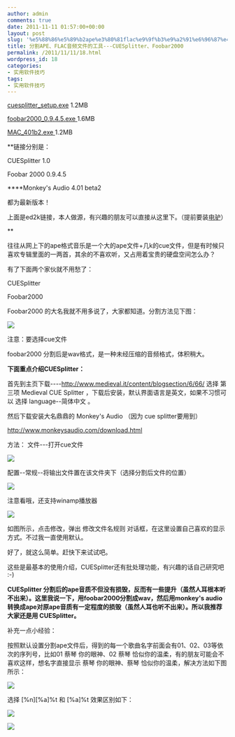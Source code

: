 ```yaml
---
author: admin
comments: true
date: 2011-11-11 01:57:00+00:00
layout: post
slug: '%e5%88%86%e5%89%b2ape%e3%80%81flac%e9%9f%b3%e9%a2%91%e6%96%87%e4%bb%b6%e7%9a%84%e5%b7%a5%e5%85%b7-cuesplitter%e3%80%81foobar2000'
title: 分割APE、FLAC音频文件的工具---CUESplitter、Foobar2000
permalink: /2011/11/11/18.html
wordpress_id: 18
categories:
- 实用软件技巧
tags:
- 实用软件技巧
---
```





[cuesplitter_setup.exe]() 1.2MB




[foobar2000_0.9.4.5.exe ]()1.6MB




[MAC_401b2.exe ]()1.2MB  

**链接分别是：   

CUESplitter 1.0  

Foobar 2000 0.9.4.5  

****Monkey's Audio 4.01 beta2  

  

都为最新版本！  

  

上面是ed2k链接，本人做源，有兴趣的朋友可以直接从这里下。（提前要装[电驴](http://board.verycd.com/t473644.html)）  

**  

往往从网上下的ape格式音乐是一个大的ape文件+几k的cue文件，但是有时候只喜欢专辑里面的一两首，其余的不喜欢听，又占用着宝贵的硬盘空间怎么办？  

有了下面两个家伙就不用愁了：  

CUESplitter   

Foobar2000  

  

Foobar2000 的大名我就不用多说了，大家都知道。分割方法见下图：  

  






[](http://hiphotos.baidu.com/junhuoku/pic/item/4b7d563f60fe70c97c1e7108.jpg)




![](http://akmumu-wordpress.stor.sinaapp.com/wp-content/uploads/pic/other_site/hiphotos_baidu_2eee3251da775213377abe14.jpg)




  

  

注意：要选择cue文件  

foobar2000 分割后是wav格式，是一种未经压缩的音频格式，体积稍大。  

  

**下面重点介绍CUESplitter：**  

首先到主页下载----http://www.medieval.it/content/blogsection/6/66/ 选择 第三项 Medieval CUE Splitter ，下载后安装，默认界面语言是英文，如果不习惯可以 选择 language--简体中文 。  

  

然后下载安装大名鼎鼎的 
Monkey's Audio （因为 cue splitter要用到）  

http://www.monkeysaudio.com/download.html  

  

方法： 文件---打开cue文件  

  









![](http://akmumu-wordpress.stor.sinaapp.com/wp-content/uploads/pic/other_site/hiphotos_baidu_297a0e543f6024143b2935f4.jpg)


  




配置--常规--将输出文件置在该文件夹下（选择分割后文件的位置）  



![](http://akmumu-wordpress.stor.sinaapp.com/wp-content/uploads/pic/other_site/hiphotos_baidu_74a5b72ab1c9c4335243c1f3.jpg)


  

注意看哦，还支持winamp播放器  

  

![](http://akmumu-wordpress.stor.sinaapp.com/wp-content/uploads/pic/other_site/i238_photobucket_72d51ffe.jpg)  

  

如图所示，点击修改，弹出 修改文件名规则 对话框，在这里设置自己喜欢的显示方式。不过我一直使用默认。  









  

好了，就这么简单。赶快下来试试吧。  

这些是最基本的使用介绍，CUESplitter还有批处理功能，有兴趣的话自己研究吧 :-)  

  

**CUESplitter 分割后的ape音质不但没有损毁，反而有一些提升（虽然人耳根本听不出来）。这里我说一下，用foobar2000分割成wav，然后用monkey's audio 转换成ape对原ape音质有一定程度的损毁（虽然人耳也听不出来）。所以我推荐大家还是用 CUESplitter。**  

  

补充一点小经验：  

  

按照默认设置分割ape文件后，得到的每一个歌曲名字前面会有01、02、03等依次的序列号，比如01 蔡琴 你的眼神、02 蔡琴 恰似你的温柔，有的朋友可能会不喜欢这样，想名字直接显示 蔡琴 你的眼神、蔡琴 恰似你的温柔，解决方法如下图所示：  

  



























![](http://akmumu-wordpress.stor.sinaapp.com/wp-content/uploads/pic/other_site/hiphotos_baidu_9101b3ada4ca99024a36d643.jpg)


  







选择 [%n][%a]%t 和 [%a]%t 效果区别如下：  

  



![](http://akmumu-wordpress.stor.sinaapp.com/wp-content/uploads/pic/other_site/i238_photobucket_Snap2.jpg)


![](http://akmumu-wordpress.stor.sinaapp.com/wp-content/uploads/pic/other_site/i238_photobucket_Snap1-1.jpg)


  













  







  

















